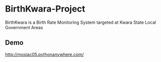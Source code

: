 # BirthKwara-Project
BirthKwara is a Birth Rate Monitoring System targeted at Kwara State Local Government Areas

## Demo
http://mosiac05.pythonanywhere.com/
